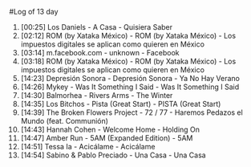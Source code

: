 #Log of 13 day

1. [00:25] Los Daniels - A Casa - Quisiera Saber
1. [02:12] ROM (by Xataka México) - ROM (by Xataka México) - Los impuestos digitales se aplican como quieren en México
1. [03:14] m.facebook.com - unknown - Facebook
1. [03:18] ROM (by Xataka México) - ROM (by Xataka México) - Los impuestos digitales se aplican como quieren en México
1. [14:23] Depresión Sonora - Depresión Sonora - Ya No Hay Verano
1. [14:26] Mykey - Was It Something I Said - Was It Something I Said
1. [14:30] Balmorhea - Rivers Arms - The Winter
1. [14:35] Los Bitchos - Pista (Great Start) - PISTA (Great Start)
1. [14:39] The Broken Flowers Project - 72 / 77 - Haremos Pedazos el Mundo (feat. Communión)
1. [14:43] Hannah Cohen - Welcome Home - Holding On
1. [14:47] Amber Run - 5AM (Expanded Edition) - 5AM
1. [14:51] Tessa Ia - Acicálame - Acicálame
1. [14:54] Sabino & Pablo Preciado - Una Casa - Una Casa
